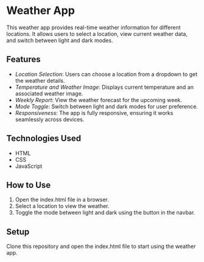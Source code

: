 # Weather App

This weather app provides real-time weather information for different locations. It allows users to select a location, view current weather data, and switch between light and dark modes.

## Features

- *Location Selection*: Users can choose a location from a dropdown to get the weather details.
- *Temperature and Weather Image*: Displays current temperature and an associated weather image.
- *Weekly Report*: View the weather forecast for the upcoming week.
- *Mode Toggle*: Switch between light and dark modes for user preference.
- *Responsiveness*: The app is fully responsive, ensuring it works seamlessly across devices.

## Technologies Used

- HTML
- CSS
- JavaScript

## How to Use

1. Open the index.html file in a browser.
2. Select a location to view the weather.
3. Toggle the mode between light and dark using the button in the navbar.

## Setup

Clone this repository and open the index.html file to start using the weather app.
